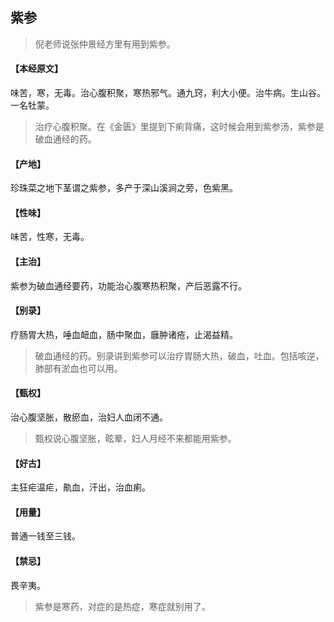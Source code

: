 ## 紫参

> 倪老师说张仲景经方里有用到紫参。

#### 【本经原文】
味苦，寒，无毒。治心腹积聚，寒热邪气。通九窍，利大小便。治牛病。生山谷。一名牡蒙。

> 治疗心腹积聚。在《金匮》里提到下痢背痛，这时候会用到紫参汤，紫参是破血通经的药。

#### 【产地】
珍珠菜之地下茎谓之紫参，多产于深山溪涧之旁，色紫黑。
#### 【性味】
味苦，性寒，无毒。
#### 【主治】
紫参为破血通经要药，功能治心腹寒热积聚，产后恶露不行。
#### 【别录】
疗肠胃大热，唾血衄血，肠中聚血，廱肿诸疮，止渴益精。

> 破血通经的药。别录讲到紫参可以治疗胃肠大热，破血，吐血。包括咳逆，肺部有淤血也可以用。

#### 【甄权】
治心腹坚胀，散瘀血，治妇人血闭不通。

> 甄权说心腹坚胀，眩晕，妇人月经不来都能用紫参。

#### 【好古】
主狂疟温疟，鼽血，汗出，治血痢。
#### 【用量】
普通一钱至三钱。
#### 【禁忌】
畏辛夷。

> 紫参是寒药，对症的是热症，寒症就别用了。
